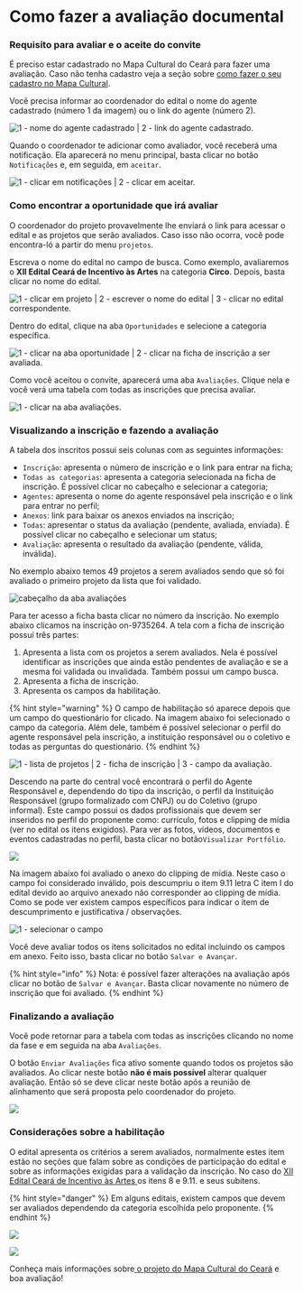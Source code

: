 # Como fazer a avaliação documental

### Requisito para avaliar e o aceite do convite

É preciso estar cadastrado no Mapa Cultural do Ceará para fazer uma avaliação. Caso não tenha cadastro veja a seção sobre [como fazer o seu cadastro no Mapa Cultural](https://mapas.gitbook.io/tutorial-para-o-usuario-do-mapa-cultural/primeiros-passos/como-fazer-o-seu-cadastro-no-mapa-cultural).

Você precisa informar ao coordenador do edital o nome do agente cadastrado \(número 1 da imagem\) ou o link do agente \(número 2\).

![1 - nome do agente cadastrado \| 2 - link do agente cadastrado.](../.gitbook/assets/como-adicionar-a-comissao-de-avaliacao-01.png)

Quando o coordenador te adicionar como avaliador, você receberá uma notificação. Ela aparecerá no menu principal, basta clicar no botão `Notificações` e, em seguida, em `aceitar`.

![1 - clicar em notifica&#xE7;&#xF5;es \| 2 - clicar em aceitar.](../.gitbook/assets/como-fazer-a-avaliacao-documental-01.png)

### Como encontrar a oportunidade que irá avaliar

O coordenador do projeto provavelmente lhe enviará o link para acessar o edital e as projetos que serão avaliados. Caso isso não ocorra, você pode encontra-ló a partir do menu `projetos`. 

Escreva o nome do edital no campo de busca. Como exemplo, avaliaremos o **XII Edital Ceará de Incentivo às Artes** na categoria **Circo**. Depois, basta clicar no nome do edital.

![1 - clicar em projeto \| 2 - escrever o nome do edital \| 3 - clicar no edital correspondente.](../.gitbook/assets/como-fazer-a-avaliacao-documental-02.png)

Dentro do edital, clique na aba `Oportunidades` e selecione a categoria específica. 

![1 - clicar na aba oportunidade \| 2 - clicar na ficha de inscri&#xE7;&#xE3;o a ser avaliada.](../.gitbook/assets/como-fazer-a-avaliacao-documental-03.png)

Como você aceitou o convite, aparecerá uma aba `Avaliações`. Clique nela e você verá uma tabela com todas as inscrições que precisa avaliar.

![1 - clicar na aba avalia&#xE7;&#xF5;es.](../.gitbook/assets/como-fazer-a-avaliacao-documental-04.png)

### Visualizando a inscrição e fazendo a avaliação

A tabela dos inscritos possui seis colunas com as seguintes informações:

* `Inscrição`:  apresenta o número de inscrição e o link para entrar na ficha; 
* `Todas as categorias`: apresenta a categoria selecionada na ficha de inscrição. É possível clicar no cabeçalho e selecionar a categoria;
* `Agentes`: apresenta o nome do agente responsável pela inscrição e o link para entrar no perfil;
* `Anexos`: link para baixar os anexos enviados na inscrição;
* `Todas`: apresentar o status da avaliação \(pendente, avaliada, enviada\). É possível clicar no cabeçalho e selecionar um status;
* `Avaliação`: apresenta o resultado da avaliação \(pendente, válida, inválida\).

No exemplo abaixo temos 49 projetos a serem avaliados sendo que só foi avaliado o primeiro projeto da lista que foi validado. 

![cabe&#xE7;alho da aba avalia&#xE7;&#xF5;es](../.gitbook/assets/como-fazer-a-avaliacao-documental-05.png)

Para ter acesso a ficha basta clicar no número da inscrição. No exemplo abaixo clicamos na inscrição on-9735264. A tela com a ficha de inscrição possui três partes:

1. Apresenta a lista com os projetos a serem avaliados. Nela é possível identificar as inscrições que ainda estão pendentes de avaliação e se a mesma foi validada ou invalidada. Também possui um campo busca.
2. Apresenta a ficha de inscrição.
3. Apresenta os campos da habilitação.

{% hint style="warning" %}
O campo de habilitação só aparece depois que um campo do questionário for clicado. Na imagem abaixo foi selecionado o campo da categoria. Além dele, também é possível selecionar o perfil do agente responsável pela inscrição, a instituição responsável ou o coletivo e todas as perguntas do questionário.
{% endhint %}

![1 - lista de projetos \| 2 - ficha de inscri&#xE7;&#xE3;o \| 3 - campo da avalia&#xE7;&#xE3;o.](../.gitbook/assets/como-fazer-a-avaliacao-documental-06.png)

Descendo na parte do central você encontrará o perfil do Agente Responsável e, dependendo do tipo da inscrição, o perfil da Instituição Responsável \(grupo formalizado com CNPJ\) ou do Coletivo \(grupo informal\). Este campo possui os dados profissionais que devem ser inseridos no perfil do proponente como: currículo, fotos e clipping de mídia \(ver no edital os itens exigidos\). Para ver as fotos, vídeos, documentos e eventos cadastradas no perfil, basta clicar no botão`Visualizar Portfólio`.

![](../.gitbook/assets/como-fazer-a-avaliacao-documental-07.png)

Na imagem abaixo foi avaliado o anexo do clipping de mídia. Neste caso o campo foi considerado inválido, pois descumpriu o item 9.11 letra C item I do edital devido ao arquivo anexado não corresponder ao clipping de mídia.  Como se pode ver existem campos específicos para indicar o item de descumprimento e justificativa / observações.

![1 - selecionar o campo](../.gitbook/assets/como-fazer-a-avaliacao-documental-08.png)

Você deve avaliar todos os itens solicitados no edital incluindo os campos em anexo. Feito isso, basta clicar no botão `Salvar e Avançar`.

{% hint style="info" %}
Nota: é possível fazer alterações na avaliação após clicar no botão de `Salvar e Avançar`. Basta clicar novamente no número de inscrição que foi avaliado.
{% endhint %}

### Finalizando a avaliação

Você pode retornar para a tabela com todas as inscrições clicando no nome da fase e em seguida na aba `Avaliações`.

O botão `Enviar Avaliações` fica ativo somente quando todos os projetos são avaliados. Ao clicar neste botão **não é mais possível** alterar qualquer avaliação. Então só se deve clicar neste botão após a reunião de alinhamento que será proposta pelo coordenador do projeto. 

![](../.gitbook/assets/como-fazer-a-avaliacao-documental-09.png)

### Considerações sobre a habilitação

O edital apresenta os critérios a serem avaliados, normalmente estes item estão no seções que falam sobre as condições de participação do edital e sobre as informações exigidas para a validação da inscrição. No caso do [XII Edital Ceará de Incentivo às Artes ](https://mapacultural.secult.ce.gov.br/files/opportunity/1563/xii_edital_ceara_de_incentivo_as_artes.pdf)os itens 8 e 9.11. e seus subitens.

{% hint style="danger" %}
Em alguns editais, existem campos que devem ser avaliados dependendo da categoria escolhida pelo proponente. 
{% endhint %}

![](../.gitbook/assets/como-fazer-a-avaliacao-documental-10.png)

![](../.gitbook/assets/como-fazer-a-avaliacao-documental-11.png)

Conheça mais informações sobre[ o projeto do Mapa Cultural do Ceará](https://cultura-ceara.gitbook.io/tutorial-para-o-usuario-do-mapa-cultural/primeiros-passos/sobre-o-mapa-cultural-do-ceara) e boa avaliação!



